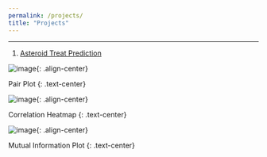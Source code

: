 ```yaml
---
permalink: /projects/
title: "Projects"
---
```


---
1. [Asteroid Treat Prediction](https://github.com/edwardloo/Kaggle/blob/main/asteroid-threat-prediction.ipynb)

![image](https://user-images.githubusercontent.com/79191009/160391121-03e6193b-df71-4c76-b510-15a182b07256.png){: .align-center}

Pair Plot {: .text-center}

![image](https://user-images.githubusercontent.com/79191009/161097955-87cb3278-9e2d-433f-9935-f5404c44450e.png){: .align-center}

Correlation Heatmap {: .text-center}

![image](https://user-images.githubusercontent.com/79191009/161097974-19b28d52-2fa4-4e46-8104-bc2e9c33b8a0.png){: .align-center}

Mutual Information Plot {: .text-center}

